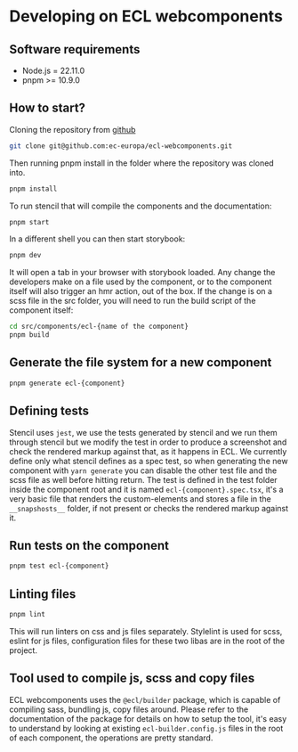 # Developing on ECL webcomponents

## Software requirements

- Node.js = 22.11.0
- pnpm >= 10.9.0

## How to start?

Cloning the repository from [github](https://github.com/ec-europa/ecl-webcomponents)

```bash
git clone git@github.com:ec-europa/ecl-webcomponents.git
```

Then running pnpm install in the folder where the repository was cloned into.

```bash
pnpm install
```

To run stencil that will compile the components and the documentation:

```bash
pnpm start
```

In a different shell you can then start storybook:

```bash
pnpm dev
```

It will open a tab in your browser with storybook loaded.
Any change the developers make on a file used by the component, or to the component itself will also trigger an hmr action, out of the box.
If the change is on a scss file in the src folder, you will need to run the build script of the component itself:

```bash
cd src/components/ecl-{name of the component}
pnpm build
```

## Generate the file system for a new component

```bash
pnpm generate ecl-{component}
```

## Defining tests

Stencil uses `jest`, we use the tests generated by stencil and we run them through stencil but we modify the test in order to produce a screenshot and check the rendered markup against that, as it happens in ECL.
We currently define only what stencil defines as a spec test, so when generating the new component with `yarn generate` you can disable the other test file and the scss file as well before hitting return.
The test is defined in the test folder inside the component root and it is named `ecl-{component}.spec.tsx`, it's a very basic file that renders the custom-elements and stores a file in the `__snapshosts__` folder, if not present or checks the rendered markup against it.

## Run tests on the component

```bash
pnpm test ecl-{component}
```

## Linting files

```bash
pnpm lint
```

This will run linters on css and js files separately.
Stylelint is used for scss, eslint for js files, configuration files for these two libas are in the root of the project.

## Tool used to compile js, scss and copy files

ECL webcomponents uses the `@ecl/builder` package, which is capable of compiling sass, bundling js, copy files around.
Please refer to the documentation of the package for details on how to setup the tool, it's easy to understand by looking at existing `ecl-builder.config.js` files in the root of each component, the operations are pretty standard.
